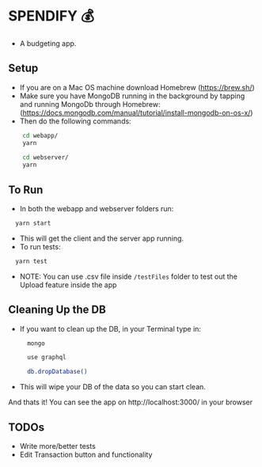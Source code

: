 # SPENDIFY 💰

- A budgeting app.

## Setup
- If you are on a Mac OS machine download Homebrew (https://brew.sh/)
- Make sure you have MongoDB running in the background by tapping and running MongoDb through Homebrew: (https://docs.mongodb.com/manual/tutorial/install-mongodb-on-os-x/)
- Then do the following commands:
```bash 
    cd webapp/
    yarn
    
    cd webserver/
    yarn
```

## To Run
- In both the webapp and webserver folders run:
```bash 
  yarn start
```
- This will get the client and the server app running.
- To run tests: 
```bash 
  yarn test
```
-  NOTE: You can use .csv file inside `/testFiles` folder to test out the Upload feature inside the app


## Cleaning Up the DB
- If you want to clean up the DB, in your Terminal type in:
  ```bash
    mongo
  ```
  ```bash
    use graphql
  ```
  ```bash
    db.dropDatabase()
  ```
- This will wipe your DB of the data so you can start clean.

And thats it! You can see the app on http://localhost:3000/ in your browser

## TODOs
- Write more/better tests
- Edit Transaction button and functionality